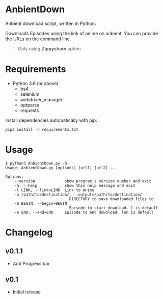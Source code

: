 # AnbientDown
 
Anbient download script, written in Python.

Downloads Episodes using the link of anime on anbient. You can provide the URLs on the command line.

> Only using **Zippyshare** option

# Requirements
* Python 3.6 (or above)
  * bs4
  * selenium
  * webdriver_manager
  * optparse
  * requests

Install dependencies automatically with pip:

    pip3 install -r requirements.txt

# Usage
    $ python3 AnbientDown.py -h
    Usage: AnbientDown.py [options] [url1] [url2] ...
    
    Options:
        --version             show program's version number and exit
        -h, --help            show this help message and exit
        -l LINK, --link=LINK  Link to Anime
        -o /path/to/destination/, --output=/path/to/destination/
                                DIRECTORY to save downloaded files to
        -b BEGIN, --begin=BEGIN
                                Episode to start download. 1 is default
        -e END, --end=END     Episode to end download. len is default

# Changelog

## v0.1.1
* Add Progress bar
## v0.1
* Initial release